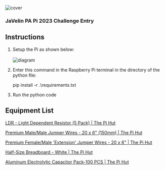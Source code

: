 ![cover](https://user-images.githubusercontent.com/108481836/235510861-86344cc5-da30-403a-befd-13bc69fd38e4.png)

### JaVelin PA Pi 2023 Challenge Entry

## Instructions

1. Setup the Pi as shown below: <br /><br />
![diagram](https://user-images.githubusercontent.com/108481836/235369532-3b75fdcf-b0c9-4a12-a9c5-0c8d11d248dd.png)

2. Enter this command in the Raspberry Pi terminal in the directory of the python file:

    pip install -r .\requirements.txt <br/>

3. Run the python code

## Equipment List

[LDR - Light Dependent Resistor (5 Pack) | The Pi Hut](https://thepihut.com/products/ldr-light-dependent-resistor)

[Premium Male/Male Jumper Wires - 20 x 6" (150mm) | The Pi Hut](https://thepihut.com/products/premium-male-male-jumper-wires-20-x-6-150mm)

[Premium Female/Male 'Extension' Jumper Wires - 20 x 6" | The Pi Hut](https://thepihut.com/products/premium-female-male-extension-jumper-wires-20-x-6)

[Half-Size Breadboard - White | The Pi Hut](https://thepihut.com/products/raspberry-pi-breadboard-half-size)

[Aluminum Electrolytic Capacitor Pack-100 PCS | The Pi Hut](https://thepihut.com/products/aluminum-electrolytic-capacitor-pack-100-pcs)
